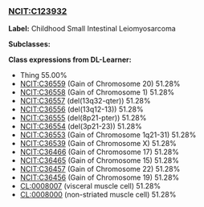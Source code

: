 
### [NCIT:C123932](http://purl.obolibrary.org/obo/NCIT_C123932)
**Label:** Childhood Small Intestinal Leiomyosarcoma

**Subclasses:** 

**Class expressions from DL-Learner:**

- Thing 55.00%
- [NCIT:C36559](http://purl.obolibrary.org/obo/NCIT_C36559) (Gain of Chromosome 20) 51.28%
- [NCIT:C36558](http://purl.obolibrary.org/obo/NCIT_C36558) (Gain of Chromosome 1) 51.28%
- [NCIT:C36557](http://purl.obolibrary.org/obo/NCIT_C36557) (del(13q32-qter)) 51.28%
- [NCIT:C36556](http://purl.obolibrary.org/obo/NCIT_C36556) (del(13q12-13)) 51.28%
- [NCIT:C36555](http://purl.obolibrary.org/obo/NCIT_C36555) (del(8p21-pter)) 51.28%
- [NCIT:C36554](http://purl.obolibrary.org/obo/NCIT_C36554) (del(3p21-23)) 51.28%
- [NCIT:C36553](http://purl.obolibrary.org/obo/NCIT_C36553) (Gain of Chromosome 1q21-31) 51.28%
- [NCIT:C36539](http://purl.obolibrary.org/obo/NCIT_C36539) (Gain of Chromosome X) 51.28%
- [NCIT:C36466](http://purl.obolibrary.org/obo/NCIT_C36466) (Gain of Chromosome 17) 51.28%
- [NCIT:C36465](http://purl.obolibrary.org/obo/NCIT_C36465) (Gain of Chromosome 15) 51.28%
- [NCIT:C36457](http://purl.obolibrary.org/obo/NCIT_C36457) (Gain of Chromosome 22) 51.28%
- [NCIT:C36456](http://purl.obolibrary.org/obo/NCIT_C36456) (Gain of Chromosome 19) 51.28%
- [CL:0008007](http://purl.obolibrary.org/obo/CL_0008007) (visceral muscle cell) 51.28%
- [CL:0008000](http://purl.obolibrary.org/obo/CL_0008000) (non-striated muscle cell) 51.28%


